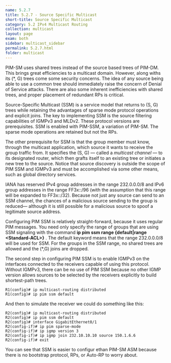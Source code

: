 ```yaml
---
name: 5.2.7
title: 5.2.7 - Source Specific Multicast
short-title: Source Specific Multicast
category: 5.2 IPv4 Multicast Routing
collection: multicast
layout: page
exam: both
sidebar: multicast_sidebar
permalink: 5.2.7.html
folder: multicast
---
```

PIM-SM uses shared trees instead of the source based trees of PIM-DM. This brings great efficiencies to a multicast domain. However, along withs its (*, G) trees come some security concerns. The idea of any source being able to use a common tree should immediately raise the concern of Denial of Service attacks. There are also some inherent inefficiencies with shared trees, and proper placement of redundant RPs is critical.

Source-Specific Multicast (SSM) is a service model that returns to (S, G) trees while retaining the advantages of sparse mode protocol operations and explicit joins. The key to implementing SSM is the source filtering capabilities of IGMPv3 and MLDv2. These protocol versions are prerequisites. SSM is enabled with PIM-SSM, a variation of PIM-SM. The sparse mode operations are retained but not the RPs.

The other prerequisite for SSM is that the group member must know, through the multicast application, which source it wants to receive the group traffic from. It specifies the (S, G) — called a *multicast channel* — to its designated router, which then grafts itself to an existing tree or initiates a new tree to the source. Notice that source discovery is outside the scope of PIM SSM and IGMPv3 and must be accomplished via some other means, such as global directory services.

IANA has reserved IPv4 group addresses in the range 232.0.0.0/8 and IPv6 group addresses in the range FF3x::/96 (with the assumption that this range will be expanded to FF3x::/32). Because not just any source can send to an SSM channel, the chances of a malicious source sending to the group is reduced— although it is still possible for a malicious source to spoof a legitimate source address.

Configuring PIM SSM is relatively straight-forward, because it uses regular PIM messages. You need only specify the range of groups that are using SSM signaling with the command **ip pim ssm range \{default\|range \<Standard-ACL\>\}** . The default keyword means that the range 232.0.0.0/8 will be used for SSM. For the groups in the SSM range, no shared trees are allowed and the (*,G) joins are dropped.

The second step in configuring PIM SSM is to enable IGMPv3 on the interfaces connected to the receivers capable of using this protocol. Without IGMPv3, there can be no use of PIM SSM because no other IGMP version allows sources to be selected by the receivers explicitly to build shortest-path trees.
```
R1(config)# ip multicast-routing distributed
R1(config)# ip pim ssm default
```
And then to simulate the receiver we could do something like this:
```
R2(config)# ip multicast-routing distributed
R2(config)# ip pim ssm default
R2(config)# interface GigabitEthernet0/1
R2(config-if)# ip pim sparse-mode
R2(config-if)# ip igmp version 3
R2(config-if)# ip igmp join 232.10.10.10 source 150.1.6.6
R2(config-if)# exit
```

You can see that SSM is easier to configur ethan PIM-SM ASM because there is no bootstrap protocol, RPs, or Auto-RP to worry about.
